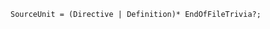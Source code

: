 <!-- This file is generated automatically by infrastructure scripts. Please don't edit by hand. -->

```{ .ebnf .slang-ebnf #SourceUnit }
SourceUnit = (Directive | Definition)* EndOfFileTrivia?;
```
